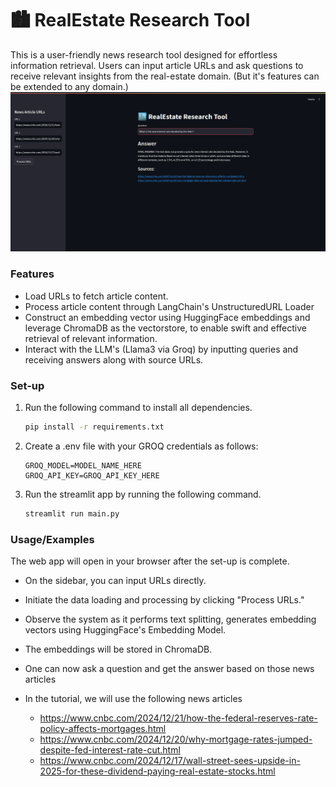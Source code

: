 # 🏙️ **RealEstate Research Tool**

This is a user-friendly news research tool designed for effortless information retrieval. Users can input article URLs and ask questions to receive relevant insights from the real-estate domain. (But it's features can be extended to any domain.)
![product screenshot](image.png)
### Features

- Load URLs to fetch article content.
- Process article content through LangChain's UnstructuredURL Loader
- Construct an embedding vector using HuggingFace embeddings and leverage ChromaDB as the vectorstore, to enable swift and effective retrieval of relevant information.
- Interact with the LLM's (Llama3 via Groq) by inputting queries and receiving answers along with source URLs.


### Set-up

1. Run the following command to install all dependencies. 

    ```bash
    pip install -r requirements.txt
    ```

2. Create a .env file with your GROQ credentials as follows:
    ```text
    GROQ_MODEL=MODEL_NAME_HERE
    GROQ_API_KEY=GROQ_API_KEY_HERE
    ```

3. Run the streamlit app by running the following command.

    ```bash
    streamlit run main.py
    ```


### Usage/Examples

The web app will open in your browser after the set-up is complete.

- On the sidebar, you can input URLs directly.

- Initiate the data loading and processing by clicking "Process URLs."

- Observe the system as it performs text splitting, generates embedding vectors using HuggingFace's Embedding Model.

- The embeddings will be stored in ChromaDB.

- One can now ask a question and get the answer based on those news articles

- In the tutorial, we will use the following news articles
  - https://www.cnbc.com/2024/12/21/how-the-federal-reserves-rate-policy-affects-mortgages.html
  - https://www.cnbc.com/2024/12/20/why-mortgage-rates-jumped-despite-fed-interest-rate-cut.html
  - https://www.cnbc.com/2024/12/17/wall-street-sees-upside-in-2025-for-these-dividend-paying-real-estate-stocks.html
